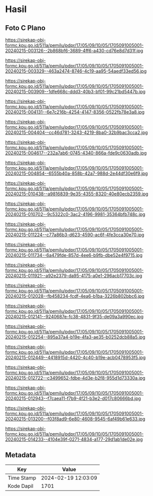 # Hasil

## Foto C Plano

https://sirekap-obj-formc.kpu.go.id/511a/pemilu/pdpr/17/05/09/10/05/1705091005001-20240215-003126--2b868bf6-3689-4ff6-a430-cd76e8d7d31f.jpg

https://sirekap-obj-formc.kpu.go.id/511a/pemilu/pdpr/17/05/09/10/05/1705091005001-20240215-003329--463a2474-8746-4c19-aa95-54aedf33ed56.jpg

https://sirekap-obj-formc.kpu.go.id/511a/pemilu/pdpr/17/05/09/10/05/1705091005001-20240215-003909--1dfe668c-ddd3-40b3-bf01-99c21bd5447b.jpg

https://sirekap-obj-formc.kpu.go.id/511a/pemilu/pdpr/17/05/09/10/05/1705091005001-20240215-004131--6e7c216b-4254-4147-8356-0522fb78e3a8.jpg

https://sirekap-obj-formc.kpu.go.id/511a/pemilu/pdpr/17/05/09/10/05/1705091005001-20240215-004404--cc46d781-3243-4219-8ba0-32b9bac3cca2.jpg

https://sirekap-obj-formc.kpu.go.id/511a/pemilu/pdpr/17/05/09/10/05/1705091005001-20240215-004617--232a7ab6-0745-4340-866a-fde9c0630adb.jpg

https://sirekap-obj-formc.kpu.go.id/511a/pemilu/pdpr/17/05/09/10/05/1705091005001-20240215-004854--6555b40a-858b-42a7-988d-2e44df30e6f9.jpg

https://sirekap-obj-formc.kpu.go.id/511a/pemilu/pdpr/17/05/09/10/05/1705091005001-20240215-010438--a9816839-9e35-4355-8320-40e80ecb2359.jpg

https://sirekap-obj-formc.kpu.go.id/511a/pemilu/pdpr/17/05/09/10/05/1705091005001-20240215-010702--9c5322c0-3ac2-4196-9981-35364bfb748c.jpg

https://sirekap-obj-formc.kpu.go.id/511a/pemilu/pdpr/17/05/09/10/05/1705091005001-20240215-011224--c77a86b3-d623-4590-ac6f-4fe3cca30e70.jpg

https://sirekap-obj-formc.kpu.go.id/511a/pemilu/pdpr/17/05/09/10/05/1705091005001-20240215-011734--6a479fde-857d-4ee6-b9fb-dbe52e4f9715.jpg

https://sirekap-obj-formc.kpu.go.id/511a/pemilu/pdpr/17/05/09/10/05/1705091005001-20240215-011921--a92e2379-da95-4175-a0e1-296acb17703c.jpg

https://sirekap-obj-formc.kpu.go.id/511a/pemilu/pdpr/17/05/09/10/05/1705091005001-20240215-012028--fb458234-fcdf-4ea6-b1ba-3226b802bbc6.jpg

https://sirekap-obj-formc.kpu.go.id/511a/pemilu/pdpr/17/05/09/10/05/1705091005001-20240215-012141--9240687e-fc38-4831-9f35-de09a3a990ec.jpg

https://sirekap-obj-formc.kpu.go.id/511a/pemilu/pdpr/17/05/09/10/05/1705091005001-20240215-012254--895a37a4-b19e-4fa3-ae35-b0252dcb88a5.jpg

https://sirekap-obj-formc.kpu.go.id/511a/pemilu/pdpr/17/05/09/10/05/1705091005001-20240215-012449--4418915d-4420-4c40-b19e-acb0478953f5.jpg

https://sirekap-obj-formc.kpu.go.id/511a/pemilu/pdpr/17/05/09/10/05/1705091005001-20240215-012722--c3499652-fdbe-4d3e-b2f8-955d1d73330a.jpg

https://sirekap-obj-formc.kpu.go.id/511a/pemilu/pdpr/17/05/09/10/05/1705091005001-20240215-012943--f7caea11-f7b9-4f21-b3e2-d017c80666bd.jpg

https://sirekap-obj-formc.kpu.go.id/511a/pemilu/pdpr/17/05/09/10/05/1705091005001-20240215-013200--f03f8ad9-6e80-4608-9545-6af49b61e633.jpg

https://sirekap-obj-formc.kpu.go.id/511a/pemilu/pdpr/17/05/09/10/05/1705091005001-20240215-014233--4104e39f-0271-4834-a177-29d1ab1de02e.jpg


## Metadata

| Key        | Value               |
| ---------- | ------------------- |
| Time Stamp | 2024-02-19 12:03:09 |
| Kode Dapil | 1701                |



